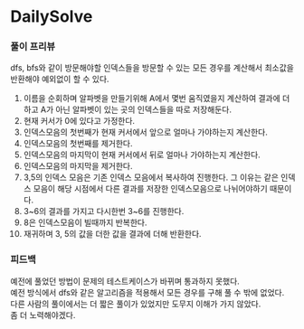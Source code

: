 # DailySolve 

### 풀이 프리뷰

dfs, bfs와 같이 방문해야할 인덱스들을 방문할 수 있는 모든 경우를 계산해서 최소값을 반환해야 예외없이 할 수 있다.   

1. 이름을 순회하며 알파벳을 만들기위해 A에서 몇번 움직였을지 계산하여 결과에 더하고 A가 아닌 알파벳이 있는 곳의 인덱스들을 따로 저장해둔다.
2. 현재 커서가 0에 있다고 가정한다.
3. 인덱스모음의 첫번째가 현재 커서에서 앞으로 얼마나 가야하는지 계산한다.
4. 인덱스모음의 첫번째를 제거한다.
5. 인덱스모음의 마지막이 현재 커서에서 뒤로 얼마나 가야하는지 계산한다.
6. 인덱스모음의 마지막을 제거한다.
7. 3,5의 인덱스 모음은 기존 인덱스 모음에서 복사하여 진행한다. 그 이유는 같은 인덱스 모음이 해당 시점에서 다른 결과를 저장한 인덱스모음으로 나뉘어야하기 때문이다.
8. 3~6의 결과를 가지고 다시한번 3~6를 진행한다.
9. 8은 인덱스모음이 빌때까지 반복한다.
10. 재귀하며 3, 5의 값을 더한 값을 결과에 더해 반환한다. 

### 피드백
예전에 풀었던 방법이 문제의 테스트케이스가 바뀌며 통과하지 못했다.   
예전 방식에서 dfs와 같은 알고리즘을 적용해서 모든 경우를 구해 풀 수 밖에 없었다.   
다른 사람의 풀이에서는 더 짧은 풀이가 있었지만 도무지 이해가 가지 않았다.   
좀 더 노력해야겠다.
